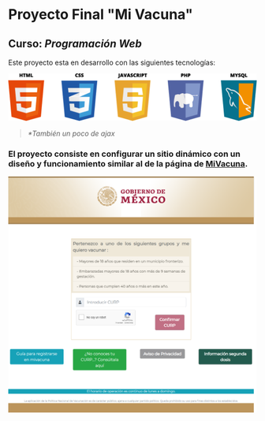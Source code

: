 # Proyecto Final "Mi Vacuna"
## Curso: _Programación Web_

Este proyecto esta en  desarrollo con las siguientes tecnologías:

![Tecnologías Web](images/tecweb.png)
> _*También un poco de ajax_
### El proyecto consiste en configurar un sitio dinámico con un diseño y funcionamiento similar al de la página de [MiVacuna](https://mivacuna.salud.gob.mx/index.php).

![Mi Vacuna](images/mivacactual.png)

